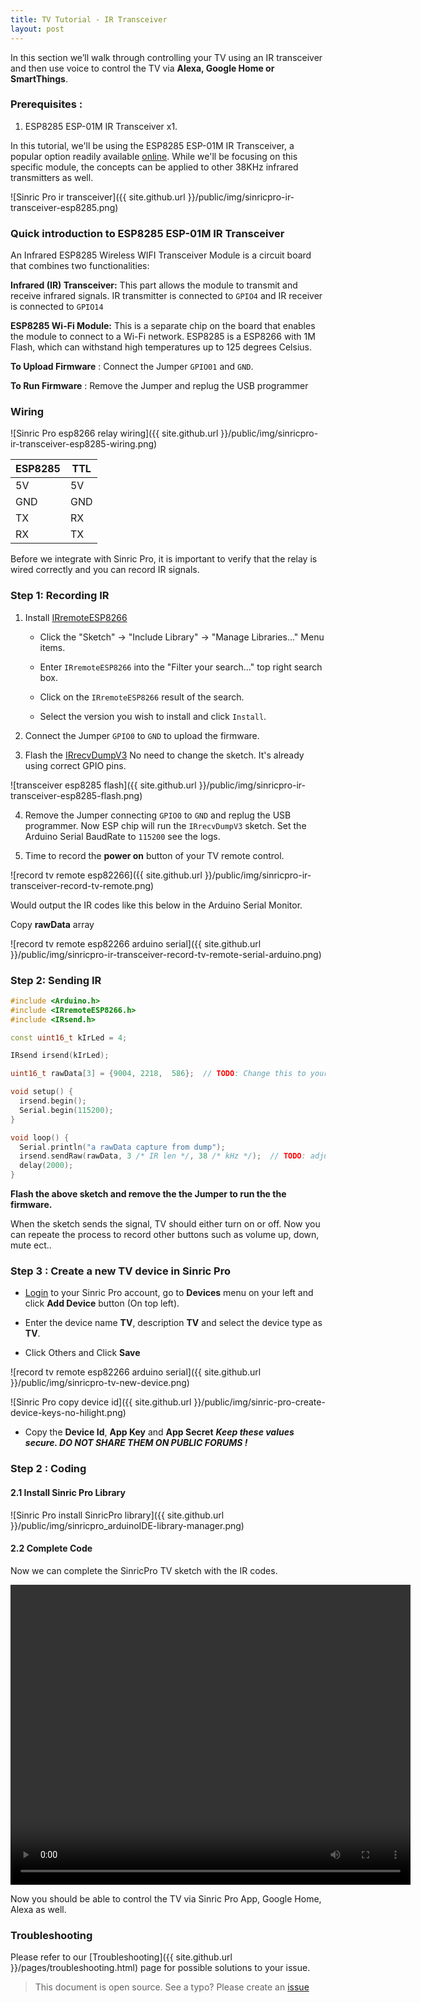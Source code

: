 ```yaml
---
title: TV Tutorial - IR Transceiver
layout: post
---
```



In this section we’ll walk through controlling your TV using an IR transceiver and then use voice to control the TV via **Alexa, Google Home or SmartThings**.

### Prerequisites : 

1. ESP8285 ESP-01M IR Transceiver x1. 

In this tutorial, we'll be using the ESP8285 ESP-01M IR Transceiver, a popular option readily available [online](https://www.google.com/search?q=esp8285+esp-01m+ir+transceiver). While we'll be focusing on this specific module, the concepts can be applied to other 38KHz infrared transmitters as well.

![Sinric Pro ir transceiver]({{ site.github.url }}/public/img/sinricpro-ir-transceiver-esp8285.png) 

### Quick introduction to ESP8285 ESP-01M IR Transceiver

An Infrared ESP8285 Wireless WIFI Transceiver Module is a circuit board that combines two functionalities:

**Infrared (IR) Transceiver:** This part allows the module to transmit and receive infrared signals. IR transmitter is connected to `GPIO4` and IR receiver is connected to `GPIO14`

**ESP8285 Wi-Fi Module:** This is a separate chip on the board that enables the module to connect to a Wi-Fi network. ESP8285 is a ESP8266 with 1M Flash, which can withstand high temperatures up to 125 degrees Celsius.

**To Upload Firmware** : Connect the Jumper `GPIO01` and `GND`.

**To Run Firmware** : Remove the Jumper and replug the USB programmer

### Wiring

![Sinric Pro esp8266 relay wiring]({{ site.github.url }}/public/img/sinricpro-ir-transceiver-esp8285-wiring.png) 

| ESP8285   | TTL     |
| --------- | ------- |
| 5V        |    5V   |
| GND       |    GND  |
| TX        |    RX   |
| RX        |    TX   |



Before we integrate with Sinric Pro, it is important to verify that the relay is wired correctly and you can record IR signals. 

### Step 1: Recording IR

1. Install [IRremoteESP8266](https://github.com/crankyoldgit/IRremoteESP8266) 

    * Click the "Sketch" -> "Include Library" -> "Manage Libraries..." Menu items.

    * Enter `IRremoteESP8266` into the "Filter your search..." top right search box.

    * Click on the `IRremoteESP8266` result of the search.

    * Select the version you wish to install and click `Install`.

2. Connect the Jumper `GPIO0` to `GND` to upload the firmware.

3. Flash the [IRrecvDumpV3](https://github.com/crankyoldgit/IRremoteESP8266/blob/master/examples/IRrecvDumpV3/IRrecvDumpV3.ino) No need to change the sketch. It's already using correct GPIO pins.

![transceiver esp8285 flash]({{ site.github.url }}/public/img/sinricpro-ir-transceiver-esp8285-flash.png) 

4. Remove the Jumper connecting `GPIO0` to `GND`  and replug the USB programmer. Now ESP chip will run the `IRrecvDumpV3` sketch. Set the Arduino Serial BaudRate to `115200` see the logs.
  
6. Time to record the **power on** button of your TV remote control.

![record tv remote esp82266]({{ site.github.url }}/public/img/sinricpro-ir-transceiver-record-tv-remote.png) 

Would output the IR codes like this below in the Arduino Serial Monitor. 

Copy **rawData** array

![record tv remote esp82266 arduino serial]({{ site.github.url }}/public/img/sinricpro-ir-transceiver-record-tv-remote-serial-arduino.png) 


### Step 2: Sending IR

```c++
#include <Arduino.h>
#include <IRremoteESP8266.h>
#include <IRsend.h>

const uint16_t kIrLed = 4;

IRsend irsend(kIrLed);

uint16_t rawData[3] = {9004, 2218,  586};  // TODO: Change this to your remote control power button

void setup() {
  irsend.begin();
  Serial.begin(115200);
}

void loop() {
  Serial.println("a rawData capture from dump");
  irsend.sendRaw(rawData, 3 /* IR len */, 38 /* kHz */);  // TODO: adjust IR len according to rawData length.
  delay(2000);
}

```

**Flash the above sketch and remove the the Jumper to run the the firmware.**

When the sketch sends the signal, TV should either turn on or off. Now you can repeate the process to record other buttons such as volume up, down, mute ect..

### Step 3 : Create a new TV device in Sinric Pro

* [Login](http://portal.sinric.pro) to your Sinric Pro account, go to **Devices** menu on your left and click **Add Device** button (On top left).

* Enter the device name **TV**, description **TV** and select the device type as **TV**.

* Click Others and Click **Save**

![record tv remote esp82266 arduino serial]({{ site.github.url }}/public/img/sinricpro-tv-new-device.png) 

![Sinric Pro copy device id]({{ site.github.url }}/public/img/sinric-pro-create-device-keys-no-hilight.png)

* Copy the **Device Id**, **App Key** and **App Secret** ***Keep these values secure. DO NOT SHARE THEM ON PUBLIC FORUMS !***

### Step 2 : Coding 

#### 2.1 Install Sinric Pro Library

![Sinric Pro install SinricPro library]({{ site.github.url }}/public/img/sinricpro_arduinoIDE-library-manager.png)

#### 2.2 Complete Code

Now we can complete the SinricPro TV sketch with the IR codes.

<script src="https://gist.github.com/kakopappa/7fa62119ea71ce381fde92711dc82bc3.js"></script>

<video width="640" height="480" controls>
  <source src="{{ site.github.url }}/public/video/sinricpro-ir-tv-demo.mp4" type="video/mp4">
</video>

Now you should be able to control the TV via Sinric Pro App, Google Home, Alexa as well.

### Troubleshooting
Please refer to our [Troubleshooting]({{ site.github.url }}/pages/troubleshooting.html) page for possible solutions to your issue.



> This document is open source. See a typo? Please create an [issue](https://github.com/sinricpro/help-docs)